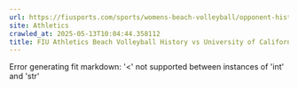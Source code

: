 ```yaml
---
url: https://fiusports.com/sports/womens-beach-volleyball/opponent-history/university-of-california/506
site: Athletics
crawled_at: 2025-05-13T10:04:44.358112
title: FIU Athletics Beach Volleyball History vs University of California
---
```


Error generating fit markdown: '<' not supported between instances of 'int' and 'str'